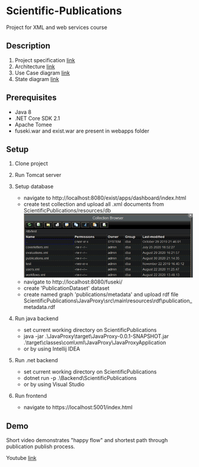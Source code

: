 # Scientific-Publications
Project for XML and web services course


## Description
  1. Project specification [link](https://github.com/Korma96/Scientific-Publications/blob/development/doc/ProjectSpecification.pdf)
  2. Architecture [link](https://github.com/Korma96/Scientific-Publications/blob/development/doc/architecture.jpg)
  3. Use Case diagram [link](https://github.com/Korma96/Scientific-Publications/blob/development/doc/use_case_diagram.jpg)
  4. State diagram [link](https://github.com/Korma96/Scientific-Publications/blob/development/doc/state_diagram.jpg)

## Prerequisites
  - Java 8
  - .NET Core SDK 2.1
  - Apache Tomee
  - fuseki.war and exist.war are present in webapps folder
 
## Setup

1. Clone project

2. Run Tomcat server
    
3. Setup database
    - navigate to http://localhost:8080/exist/apps/dashboard/index.html
    - create test collection and upload all .xml documents from ScientificPublications/resources/db
    ![alt text](https://github.com/Korma96/Scientific-Publications/blob/development/doc/exist_documents.jpg)
    - navigate to http://localhost:8080/fuseki/
    - create 'PublicationDataset' dataset
    - create named graph 'publications/metadata' and upload rdf file ScientificPublications\JavaProxy\src\main\resources\rdf\publication_metadata.rdf
    
4. Run java backend
    - set current working directory on ScientificPublications
    - java -jar .\JavaProxy\target\JavaProxy-0.0.1-SNAPSHOT.jar .\target\classes\com\xml\JavaProxy\JavaProxyApplication
    - or by using Intellij IDEA
    
5. Run .net backend
    - set current working directory on ScientificPublications
    - dotnet run -p .\Backend\ScientificPublications
    - or by using Visual Studio
  
6. Run frontend
    - navigate to https://localhost:5001/index.html

## Demo

Short video demonstrates "happy flow" and shortest path
through publication publish process.

Youtube [link](https://youtu.be/FVLTCo4onAk)
